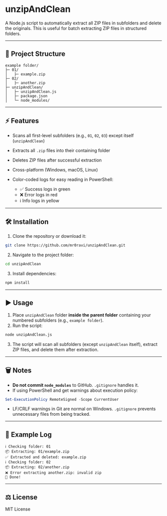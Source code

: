 # unzipAndClean

A Node.js script to automatically extract all ZIP files in subfolders and delete the originals.
This is useful for batch extracting ZIP files in structured folders.

---

## 📂 Project Structure

```
example folder/
├─ 01/
│   ├─ example.zip
├─ 02/
│   ├─ another.zip
├─ unzipAndClean/
│   ├─ unzipAndClean.js
│   ├─ package.json
│   └─ node_modules/
```

---

## ⚡ Features

* Scans all first-level subfolders (e.g., `01`, `02`, `03`) except itself (`unzipAndClean`)
* Extracts all `.zip` files into their containing folder
* Deletes ZIP files after successful extraction
* Cross-platform (Windows, macOS, Linux)
* Color-coded logs for easy reading in PowerShell:

  * ✅ Success logs in green
  * ❌ Error logs in red
  * ℹ Info logs in yellow

---

## 🛠️ Installation

1. Clone the repository or download it:

```bash
git clone https://github.com/mr0ravi/unzipAndClean.git
```

2. Navigate to the project folder:

```bash
cd unzipAndClean
```

3. Install dependencies:

```bash
npm install
```

---

## ▶️ Usage

1. Place `unzipAndClean` folder **inside the parent folder** containing your numbered subfolders (e.g., `example folder`).
2. Run the script:

```bash
node unzipAndClean.js
```

3. The script will scan all subfolders (except `unzipAndClean` itself), extract ZIP files, and delete them after extraction.

---

## 🗑 Notes

* **Do not commit `node_modules`** to GitHub. `.gitignore` handles it.
* If using PowerShell and get warnings about execution policy:

```powershell
Set-ExecutionPolicy RemoteSigned -Scope CurrentUser
```

* LF/CRLF warnings in Git are normal on Windows. `.gitignore` prevents unnecessary files from being tracked.

---

## 👀 Example Log

```
ℹ Checking folder: 01
📦 Extracting: 01/example.zip
✅ Extracted and deleted: example.zip
ℹ Checking folder: 02
📦 Extracting: 02/another.zip
❌ Error extracting another.zip: invalid zip
🎉 Done!
```

---

## ⚖ License

MIT License
